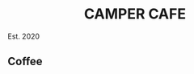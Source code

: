 <!DOCTYPE html>
<html lang="en">
  <head>
    <meta charset="utf-8" />
    <title>Cafe Menu</title>
   <style>
      h1 {
        text-align:center;
      }
    </style>
  </head>
  <body>
    <main>
      <h1>CAMPER CAFE</h1>
      <p>Est. 2020</p>
      <section>
        <h2>Coffee</h2>
      </section>
    </main>
  </body>
</html>
